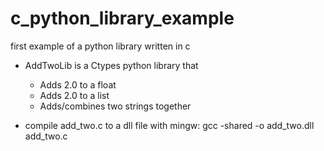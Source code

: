 # c_python_library_example
first example of a python library written in c

- AddTwoLib is a Ctypes python library that
    - Adds 2.0 to a float
    - Adds 2.0 to a list
    - Adds/combines two strings together

- compile add_two.c to a dll file with mingw:
    gcc -shared -o add_two.dll add_two.c

